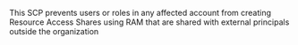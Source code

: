 This SCP prevents users or roles in any affected account from creating Resource Access Shares using RAM that are shared with external principals outside the organization